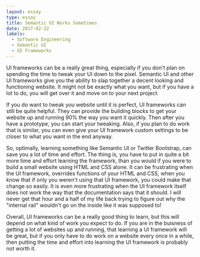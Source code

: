 ```yaml
---
layout: essay
type: essay
title: Semantic UI Works Sometimes
date: 2017-02-22
labels:
  - Software Engineering
  - Semantic UI
  - UI Frameworks
---
```


UI frameworks can be a really great thing, especially if you don't plan on spending the time to tweak your UI down to the pixel. Semantic UI and other UI frameworks give you the ability to slap together a decent looking and functioning website. It might not be exactly what you want, but if you have a lot to do, you will get over it and move on to your next project. 

If you do want to tweak you website until it is perfect, UI frameworks can still be quite helpful. They can provide the building blocks to get your website up and running 90% the way you want it quickly. Then after you have a prototype, you can start your tweaking. Also, if you plan to do work that is similar, you can even give your UI framework custom settings to be closer to what you want in the end anyway. 

So, optimally, learning something like Semantic UI or Twitter Bootstrap, can save you a lot of time and effort. The thing is, you have to put in quite a bit more time and effort learning the framework, than you would if you were to build a small website using HTML and CSS alone. It can be frustrating when the UI framework, overrides functions of your HTML and CSS, when you know that if only you weren't using that UI framework, you could make that change so easily. It is even more frustrating when the UI framework itself does not work the way that the documentation says that it should. I will never get that hour and a half of my life back trying to figure out why the "internal rail" wouldn't go on the inside like it was supposed to!

Overall, UI frameworks can be a really good thing to learn, but this will depend on what kind of work you expect to do. If you are in the buisness of getting a lot of websites up and running, that learning a UI framework will be great, but if you only have to do work on a website every once in a while, then putting the time and effort into learning the UI framework is probably not worth it. 

